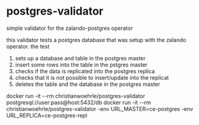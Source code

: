 # postgres-validator
simple validator for the zalando-postgres operator

this validator tests a postgres database that was setup with the
zalando operator.
the test 
1. sets up a database and table in the postgres master
1. insert some rows into the table in the pstgres master
1. checks if the data is replicated into the postgres replica
1. checks that it is not possible to insert/update into the replicat
1. deletes the table and the database in the postgres master



docker run -it --rm christianwoehrle/postgres-validator postgresql://user:pass@host:5432/db
docker run -it --rm christianwoehrle/postgres-validator -env URL_MASTER=ce-postgres -env URL_REPLICA=ce-postgres-repl

